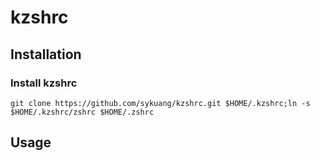 # kzshrc

## Installation
### Install kzshrc
```
git clone https://github.com/sykuang/kzshrc.git $HOME/.kzshrc;ln -s $HOME/.kzshrc/zshrc $HOME/.zshrc
```



## Usage
